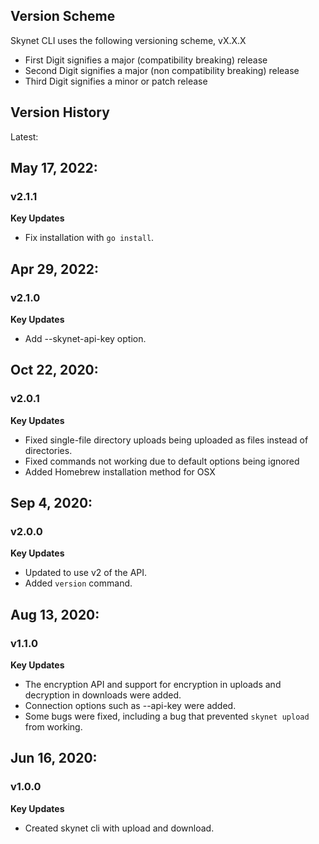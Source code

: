 Version Scheme
--------------
Skynet CLI uses the following versioning scheme, vX.X.X
 - First Digit signifies a major (compatibility breaking) release
 - Second Digit signifies a major (non compatibility breaking) release
 - Third Digit signifies a minor or patch release

Version History
---------------

Latest:

## May 17, 2022:
### v2.1.1
**Key Updates**
- Fix installation with `go install`.

## Apr 29, 2022:
### v2.1.0
**Key Updates**
- Add --skynet-api-key option.

## Oct 22, 2020:
### v2.0.1
**Key Updates**
- Fixed single-file directory uploads being uploaded as files instead of
  directories.
- Fixed commands not working due to default options being ignored
- Added Homebrew installation method for OSX

## Sep 4, 2020:
### v2.0.0
**Key Updates**
- Updated to use v2 of the API.
- Added `version` command.

## Aug 13, 2020:
### v1.1.0
**Key Updates**
- The encryption API and support for encryption in uploads and decryption in downloads were added.
- Connection options such as --api-key were added.
- Some bugs were fixed, including a bug that prevented `skynet upload` from working.

## Jun 16, 2020:
### v1.0.0
**Key Updates**
- Created skynet cli with upload and download.
